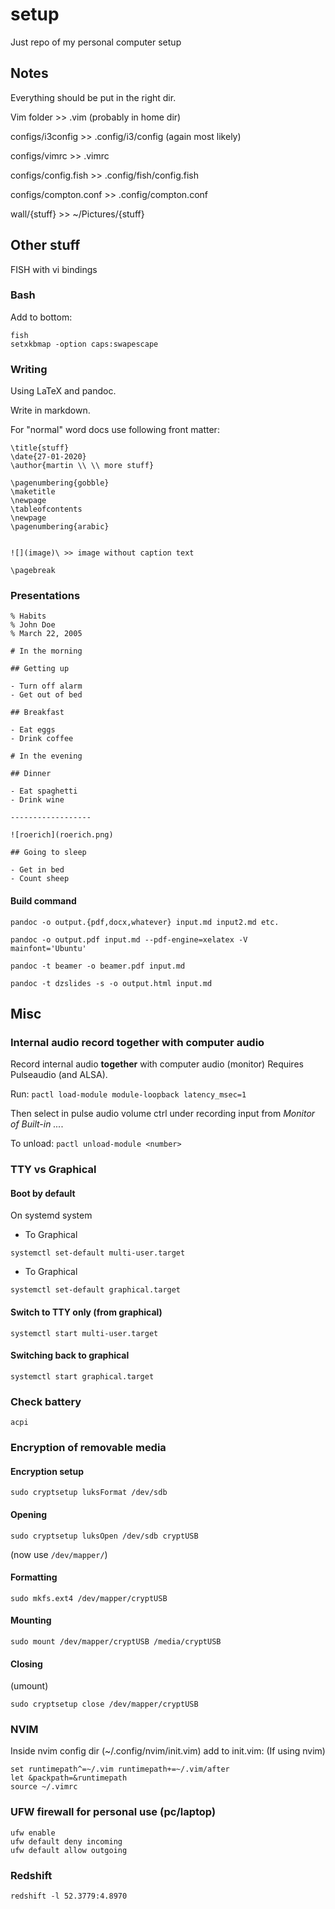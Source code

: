 # setup
Just repo of my personal computer setup


## Notes

Everything should be put in the right dir.

Vim folder >> .vim (probably in home dir)

configs/i3config >> .config/i3/config (again most likely)

configs/vimrc >> .vimrc

configs/config.fish >> .config/fish/config.fish

configs/compton.conf >> .config/compton.conf

wall/{stuff} >> ~/Pictures/{stuff}

## Other stuff

FISH with vi bindings

### Bash

Add to bottom:

```
fish
setxkbmap -option caps:swapescape
```

### Writing

Using LaTeX and pandoc.

Write in markdown.

For "normal" word docs use following front matter:

```
\title{stuff}
\date{27-01-2020}
\author{martin \\ \\ more stuff}

\pagenumbering{gobble}
\maketitle
\newpage
\tableofcontents
\newpage
\pagenumbering{arabic}


![](image)\ >> image without caption text

\pagebreak
```
### Presentations

```
% Habits
% John Doe
% March 22, 2005

# In the morning

## Getting up

- Turn off alarm
- Get out of bed

## Breakfast

- Eat eggs
- Drink coffee

# In the evening

## Dinner

- Eat spaghetti
- Drink wine

------------------

![roerich](roerich.png)

## Going to sleep

- Get in bed
- Count sheep
```

#### Build command

`pandoc -o output.{pdf,docx,whatever} input.md input2.md etc.`

`pandoc -o output.pdf input.md --pdf-engine=xelatex -V mainfont='Ubuntu'`

`pandoc -t beamer -o beamer.pdf input.md`

`pandoc -t dzslides -s -o output.html input.md`

## Misc

### Internal audio record together with computer audio

Record internal audio **together** with computer audio (monitor)
Requires Pulseaudio (and ALSA).

Run:
`pactl load-module module-loopback latency_msec=1`

Then select in pulse audio volume ctrl under recording input from *Monitor of Built-in ...*.

To unload:
`pactl unload-module <number>`

### TTY vs Graphical

#### Boot by default

 On systemd system

- To Graphical

`systemctl set-default multi-user.target`

- To Graphical

`systemctl set-default graphical.target`

#### Switch to TTY only (from graphical)

`systemctl start multi-user.target`

#### Switching back to graphical

`systemctl start graphical.target`

### Check battery

`acpi`

### Encryption of removable media

#### Encryption setup

`sudo cryptsetup luksFormat /dev/sdb`

#### Opening

`sudo cryptsetup luksOpen /dev/sdb cryptUSB`

(now use `/dev/mapper/`)

#### Formatting

`sudo mkfs.ext4 /dev/mapper/cryptUSB`

#### Mounting

`sudo mount /dev/mapper/cryptUSB /media/cryptUSB`

#### Closing

(umount)

`sudo cryptsetup close /dev/mapper/cryptUSB`

### NVIM

Inside nvim config dir (~/.config/nvim/init.vim) add to init.vim:
(If using nvim)
```
set runtimepath^=~/.vim runtimepath+=~/.vim/after
let &packpath=&runtimepath
source ~/.vimrc
``` 

### UFW firewall for personal use (pc/laptop)

```
ufw enable
ufw default deny incoming
ufw default allow outgoing
```

### Redshift

```
redshift -l 52.3779:4.8970
```
